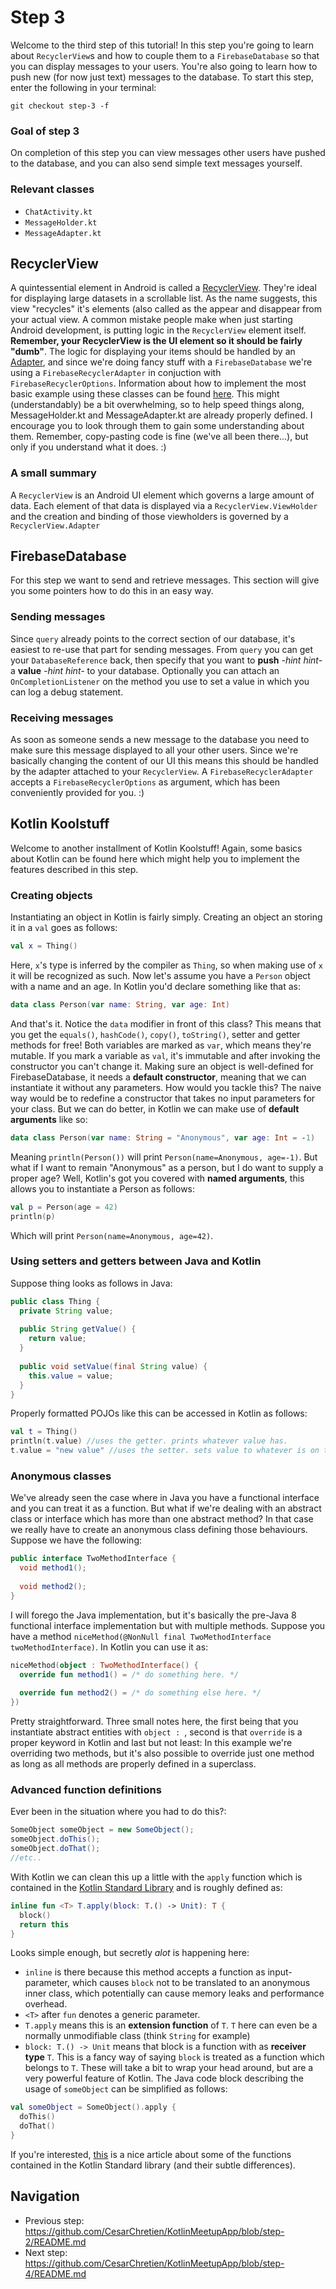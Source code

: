 # Step 3
Welcome to the third step of this tutorial! In this step you're going to learn about `RecyclerView`s and how to couple them to a `FirebaseDatabase` so that you can display messages to your users. You're also going to learn how to push new (for now just text) messages to the database.
To start this step, enter the following in your terminal:

`git checkout step-3 -f`


### Goal of step 3
On completion of this step you can view messages other users have pushed to the database, and you can also send simple text messages yourself.

### Relevant classes
* `ChatActivity.kt`
* `MessageHolder.kt`
* `MessageAdapter.kt`

## RecyclerView
A quintessential element in Android is called a [RecyclerView](https://developer.android.com/guide/topics/ui/layout/recyclerview.html). They're ideal for displaying large datasets in a scrollable list. As the name suggests, this view "recycles" it's elements (also called  as the appear and disappear from your actual view. A common mistake people make when just starting Android development, is putting logic in the `RecyclerView` element itself. **Remember, your RecyclerView is the UI element so it should be fairly "dumb"**. The logic for displaying your items should be handled by an [Adapter](https://developer.android.com/reference/android/support/v7/widget/RecyclerView.Adapter.html), and since we're doing fancy stuff with a `FirebaseDatabase` we're using a `FirebaseRecyclerAdapter` in conjuction with `FirebaseRecyclerOptions`. Information about how to implement the most basic example using these classes can be found [here](https://github.com/firebase/FirebaseUI-Android/blob/master/database/README.md). This might (understandably) be a bit overwhelming, so to help speed things along, MessageHolder.kt and MessageAdapter.kt are already properly defined. I encourage you to look through them to gain some understanding about them. Remember, copy-pasting code is fine (we've all been there...), but only if you understand what it does. :)

### A small summary
A `RecyclerView` is an Android UI element which governs a large amount of data. Each element of that data is displayed via a `RecyclerView.ViewHolder` and the creation and binding of those viewholders is governed by a `RecyclerView.Adapter`

## FirebaseDatabase
For this step we want to send and retrieve messages. This section will give you some pointers how to do this in an easy way.

### Sending messages
Since `query` already points to the correct section of our database, it's easiest to re-use that part for sending messages. From `query` you can get your `DatabaseReference` back, then specify that you want to **push** *-hint hint-* a **value** *-hint hint-* to your database. Optionally you can attach an `OnCompletionListener` on the method you use to set a value in which you can log a debug statement.

### Receiving messages
As soon as someone sends a new message to the database you need to make sure this message displayed to all your other users. Since we're basically changing the content of our UI this means this should be handled by the adapter attached to your `RecyclerView`. A `FirebaseRecyclerAdapter` accepts a `FirebaseRecyclerOptions` as argument, which has been conveniently provided for you. :)

## Kotlin Koolstuff
Welcome to another installment of Kotlin Koolstuff! Again, some basics about Kotlin can be found here which might help you to implement the features described in this step.

### Creating objects
Instantiating an object in Kotlin is fairly simply. Creating an object an storing it in a `val` goes as follows:
```kotlin
val x = Thing()
```
Here, `x`'s type is inferred by the compiler as `Thing`, so when making use of `x` it will be recognized as such.
Now let's assume you have a `Person` object with a name and an age. In Kotlin you'd declare something like that as:
```kotlin
data class Person(var name: String, var age: Int)
```
And that's it. Notice the `data` modifier in front of this class? This means that you get the `equals()`, `hashCode()`, `copy()`, `toString()`, setter and getter methods for free! Both variables are marked as `var`, which means they're mutable. If you mark a variable as `val`, it's immutable and after invoking the constructor you can't change it.
Making sure an object is well-defined for FirebaseDatabase, it needs a **default constructor**, meaning that we can instantiate it without any parameters. How would you tackle this? The naive way would be to redefine a constructor that takes no input parameters for your class. But we can do better, in Kotlin we can make use of **default arguments** like so:
```kotlin
data class Person(var name: String = "Anonymous", var age: Int = -1)
```
Meaning `println(Person())` will print `Person(name=Anonymous, age=-1)`. But what if I want to remain "Anonymous" as a person, but I do want to supply a proper age? Well, Kotlin's got you covered with **named arguments**, this allows you to instantiate a Person as follows:
```kotlin
val p = Person(age = 42)
println(p)
```
Which will print `Person(name=Anonymous, age=42)`.

### Using setters and getters between Java and Kotlin
Suppose thing looks as follows in Java:
```java
public class Thing {  
  private String value;
  
  public String getValue() {
    return value;
  }
  
  public void setValue(final String value) {
    this.value = value;
  }
}
```
Properly formatted POJOs like this can be accessed in Kotlin as follows:
```kotlin
val t = Thing()
println(t.value) //uses the getter. prints whatever value has.
t.value = "new value" //uses the setter. sets value to whatever is on the right of =.
```

### Anonymous classes
We've already seen the case where in Java you have a functional interface and you can treat it as a function. But what if we're dealing with an abstract class or interface which has more than one abstract method? In that case we really have to create an anonymous class defining those behaviours. Suppose we have the following:
```java
public interface TwoMethodInterface {
  void method1();
  
  void method2();
}
```
I will forego the Java implementation, but it's basically the pre-Java 8 functional interface implementation but with multiple methods. Suppose you have a method `niceMethod(@NonNull final TwoMethodInterface twoMethodInterface)`. In Kotlin you can use it as:
```kotlin
niceMethod(object : TwoMethodInterface() {
  override fun method1() = /* do something here. */
  
  override fun method2() = /* do something else here. */
})
```
Pretty straightforward. Three small notes here, the first being that you instantiate abstract entities with `object : `, second is that `override` is a proper keyword in Kotlin and last but not least: In this example we're overriding two methods, but it's also possible to override just one method as long as all methods are properly defined in a superclass.

### Advanced function definitions
Ever been in the situation where you had to do this?:
```java
SomeObject someObject = new SomeObject();
someObject.doThis();
someObject.doThat();
//etc..
```
With Kotlin we can clean this up a little with the `apply` function which is contained in the [Kotlin Standard Library](https://kotlinlang.org/api/latest/jvm/stdlib/index.html) and is roughly defined as:
```kotlin
inline fun <T> T.apply(block: T.() -> Unit): T {
  block()
  return this
}
```
Looks simple enough, but secretly *alot* is happening here:
* `inline` is there because this method accepts a function as input-parameter, which causes `block` not to be translated to an anonymous inner class, which potentially can cause memory leaks and performance overhead.
* `<T>` after `fun` denotes a generic parameter.
* `T.apply` means this is an **extension function** of `T`. `T` here can even be a normally unmodifiable class (think `String` for example)
* `block: T.() -> Unit` means that block is a function with as **receiver type** `T`. This is a fancy way of saying `block` is treated as a function which belongs to `T`.
These will take a bit to wrap your head around, but are a very powerful feature of Kotlin. The Java code block describing the usage of `someObject` can be simplified as follows:
```kotlin
val someObject = SomeObject().apply {
  doThis()
  doThat()
}
```
If you're interested, [this](https://proandroiddev.com/the-difference-between-kotlins-functions-let-apply-with-run-and-else-ca51a4c696b8) is a nice article about some of the functions contained in the Kotlin Standard library (and their subtle differences).

## Navigation
* Previous step: https://github.com/CesarChretien/KotlinMeetupApp/blob/step-2/README.md
* Next step: https://github.com/CesarChretien/KotlinMeetupApp/blob/step-4/README.md
